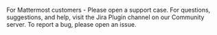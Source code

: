 For Mattermost customers - Please open a support case.
For questions, suggestions, and help, visit the Jira Plugin channel on our Community server.
To report a bug, please open an issue.
